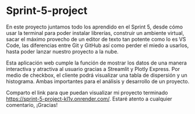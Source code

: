 # Sprint-5-project
En este proyecto juntamos todo los aprendido en el Sprint 5, desde cómo usar la terminal para poder instalar librerías, construir un ambiente virtual, sacar el máximo provecho de un editor de texto tan potente como lo es VS Code, las diferencias entre Git y GitHub así como perder el miedo a usarlos, hasta poder lanzar nuestro proyecto a la nube. 

Esta aplicación web cumple la función de mostrar los datos de una manera interactiva y atractiva al usuario gracias a Streamlit y Plotly Express. Por medio de checkbox, el cliente podrá visualizar una tabla de dispersión y un histograma. Ambas importantes para el análisis y desarrollo de un proyecto.

Comparto el link para que puedan visualizar mi proyecto terminado https://sprint-5-project-kl1v.onrender.com/. Estaré atento a cualquier comentario, ¡Gracias!